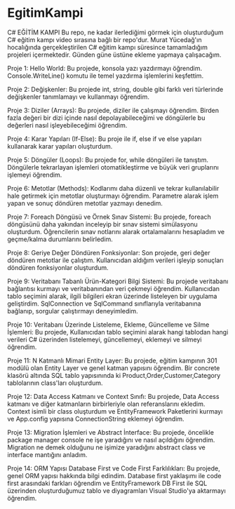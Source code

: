 # EgitimKampi
C# EĞİTİM KAMPI 
Bu repo, ne kadar ilerlediğimi görmek için oluşturduğum C# eğitim kampı video sırasına bağlı bir repo'dur. Murat Yücedağ'ın hocalığında gerçekleştirilen C# eğitim kampı süresince tamamladığım projeleri içermektedir. Günden güne üstüne ekleme yapmaya çalışacağım.




Proje 1: Hello World:
Bu projede, konsola yazı yazdırmayı öğrendim. Console.WriteLine() komutu ile temel yazdırma işlemlerini keşfettim.

Proje 2: Değişkenler:
Bu projede int, string, double gibi farklı veri türlerinde değişkenler tanımlamayı ve kullanmayı öğrendim. 

Proje 3: Diziler (Arrays):
Bu projede, diziler ile çalışmayı öğrendim. Birden fazla değeri bir dizi içinde nasıl depolayabileceğimi ve döngülerle bu değerleri nasıl işleyebileceğimi öğrendim. 

Proje 4: Karar Yapıları (If-Else):
Bu proje ile if, else if ve else yapıları kullanarak karar yapıları oluşturdum. 

Proje 5: Döngüler (Loops):
Bu projede for, while döngüleri ile tanıştım. Döngülerle tekrarlayan işlemleri otomatikleştirme ve büyük veri gruplarını işlemeyi öğrendim. 

Proje 6: Metotlar (Methods):
Kodlarımı daha düzenli ve tekrar kullanılabilir hale getirmek için metotlar oluşturmayı öğrendim. Parametre alarak işlem yapan ve sonuç döndüren metotlar yazmayı denedim. 

Proje 7: Foreach Döngüsü ve Örnek Sınav Sistemi:
Bu projede, foreach döngüsünü daha yakından inceleyip bir sınav sistemi simülasyonu oluşturdum. Öğrencilerin sınav notlarını alarak ortalamalarını hesapladım ve geçme/kalma durumlarını belirledim. 

Proje 8: Geriye Değer Döndüren Fonksiyonlar:
Son projede, geri değer döndüren metotlar ile çalıştım. Kullanıcıdan aldığım verileri işleyip sonuçları döndüren fonksiyonlar oluşturdum.

Proje 9: Veritabanı Tabanlı Ürün-Kategori Bilgi Sistemi:
Bu projede veritabanı bağlantısı kurmayı ve veritabanından veri çekmeyi öğrendim. Kullanıcıdan tablo seçimini alarak, ilgili bilgileri ekran üzerinde listeleyen bir uygulama geliştirdim. SqlConnection ve SqlCommand sınıflarıyla veritabanına bağlanıp, sorgular çalıştırmayı deneyimledim.

Proje 10: Veritabanı Üzerinde Listeleme, Ekleme, Güncelleme ve Silme İşlemleri:
Bu projede, Kullanıcıdan tablo seçimini alarak hangi tablodan hangi verileri C# üzerinden listelemeyi, güncellemeyi, eklemeyi ve silmeyi öğrendim. 

Proje 11: N Katmanlı Mimari Entity Layer:
Bu projede, eğitim kampının 301 modülü olan Entity Layer ve genel katman yapısını öğrendim. Bir concrete klasörü altında SQL tablo yapısınında ki Product,Order,Customer,Category tablolarının class'ları oluşturdum.

Proje 12: Data Access Katmanı ve Context Sınıfı:
Bu projede, Data Access katmanı ve diğer katmanların birbirleriyle olan referanslarını ekledim. Context isimli bir class oluşturdum ve EntityFramework Paketlerini kurmayı ve App.config yapısına ConnectionString eklemeyi öğrendim.

Proje 13: Migration İşlemleri ve Abstract İnterface:
Bu projede, öncelikle package manager console ne işe yaradığını ve nasıl açıldığını öğrendim. Migration ne demek olduğunu ne işimize yaradığını abstract class ve interface mantığını anladım.

Proje 14: ORM Yapısı Database First ve Code First Farklılıkları:
Bu projede, genel ORM yapısı hakkında bilgi edindim. Database first yaklaşımı ile code first arasındaki farkları öğrendim ve EntityFramework DB First ile SQL üzerinden oluşturduğumuz tablo ve diyagramları Visual Studio'ya aktarmayı öğrendim.
